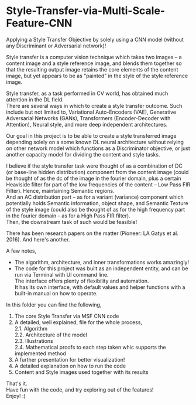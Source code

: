 # Style-Transfer-via-Multi-Scale-Feature-CNN
Applying a Style Transfer Objective by solely using a CNN model (without any Discriminant or Adversarial network)!  
  
Style transfer is a computer vision technique which takes two images – a content image and a style reference image, and blends them together so that the resulting output image retains the core elements of the content image, but yet appears to be as "painted" in the style of the style reference image.  
  
Style transfer, as a task performed in CV world, has obtained much attention in the DL field.  
There are several ways in which to create a style transfer outcome. Such include but not limited to, Variational Auto-Encoders (VAE), Generative Adversarial Networks (GANs), Transformers (Encoder-Decoder with Attention), Neural style, and more deep independent architectures.  
  
Our goal in this project is to be able to create a style transferred image depending solely on a some known DL neural architecture without relying on other network model which functions as a Discriminator objective, or just another capacity model for dividing the content and style tasks.  
  
I believe if the style transfer task were thought of as a combination of DC (or base-line hidden distribution) component from the content image (could be thought of as the dc of the image in the fourier domain, plus a certain Heaviside filter for part of the low frequencies of the content – Low Pass FIR Filter). Hence, maintaining Semantic regions.  
And an AC distribution part – as for a variant (variance) component which potentially holds Semantic information, object shape, and Semantic Texture of the style image (could also be thought of as for the high frequency part in the fourier domain – as for a High Pass FIR filter).  
Then, the downstream task of such would be feasible!  
  
There has been research papers on the matter (Pioneer: LA Gatys et al. 2016). And here's another.  
  
A few notes,  
* The algorithm, architecture, and inner transformations works amazingly!  
* The code for this project was built as an independent entity, and can be run via Terminal with UI command line.  
  The interface offers plenty of flexibility and automation.  
  It has its own interface, with default values and helper functions with a built-in manual on how to operate.  
  
  
In this folder you can find the following,  
1. The core Style Transfer via MSF CNN code  
2. A detailed, well explained, file for the whole process,  
  2.1. Algorithm  
  2.2. Architecture of the model  
  2.3. Illustrations  
  2.4. Mathematical proofs to each step taken whic supports the implemented method  
3. A further presentation for better visualization!  
4. A detailed explanation on how to run the code  
5. Content and Style images used together with its results  
  
  
  
That's it.  
Have fun with the code, and try exploring out of the features!  
Enjoy! :)  
  
